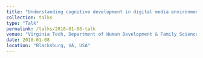```yaml
---
title: "Understanding cognitive development in digital media environments"
collection: talks
type: "Talk"
permalink: /talks/2018-01-08-talk
venue: "Virginia Tech, Department of Human Development & Family Science"
date: 2018-01-08
location: "Blacksburg, VA, USA"
---
```

